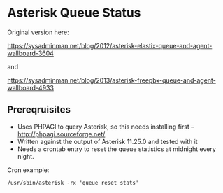 Asterisk Queue Status
=====================


Original version here:

https://sysadminman.net/blog/2012/asterisk-elastix-queue-and-agent-wallboard-3604

and

https://sysadminman.net/blog/2013/asterisk-freepbx-queue-and-agent-wallboard-4933

## Prereqruisites

* Uses PHPAGI to query Asterisk, so this needs installing first – http://phpagi.sourceforge.net/
* Written against the output of Asterisk 11.25.0 and tested with it
* Needs a crontab entry to reset the queue statistics at midnight every night.

Cron example:

    /usr/sbin/asterisk -rx 'queue reset stats'

